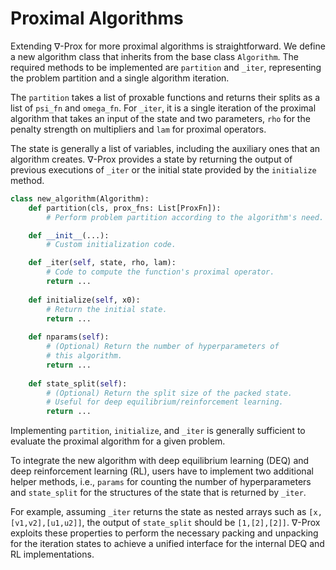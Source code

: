 # Proximal Algorithms

Extending ∇-Prox for more proximal algorithms is straightforward. We define a new algorithm class that inherits from the base class `Algorithm`. The required methods to be implemented are `partition` and `_iter`, representing the problem partition and a single algorithm iteration. 

The `partition` takes a list of proxable functions and returns their splits as a list of `psi_fn` and `omega_fn`. For `_iter`, it is a single iteration of the proximal algorithm that takes an input of the state and two parameters, `rho` for the penalty strength on multipliers and `lam` for proximal operators. 

The state is generally a list of variables, including the auxiliary ones that an algorithm creates. ∇-Prox provides a state by returning the output of previous executions of `_iter` or the initial state provided by the `initialize` method. 

```python
class new_algorithm(Algorithm):
    def partition(cls, prox_fns: List[ProxFn]):
        # Perform problem partition according to the algorithm's need.

    def __init__(...):
        # Custom initialization code.

    def _iter(self, state, rho, lam):
        # Code to compute the function's proximal operator.
        return ...
        
    def initialize(self, x0):
        # Return the initial state.
        return ...
        
    def nparams(self):
        # (Optional) Return the number of hyperparameters of 
        # this algorithm.
        return ...
        
    def state_split(self):
        # (Optional) Return the split size of the packed state.
        # Useful for deep equilibrium/reinforcement learning.
        return ...
```

Implementing `partition`, `initialize`, and `_iter` is generally sufficient to evaluate the proximal algorithm for a given problem. 

To integrate the new algorithm with deep equilibrium learning (DEQ) and deep reinforcement learning (RL), users have to implement two additional helper methods, i.e., `params` for counting the number of hyperparameters and `state_split` for the structures of the state that is returned by `_iter`. 

For example, assuming `_iter` returns the state as nested arrays such as `[x,[v1,v2],[u1,u2]]`, the output of `state_split` should be `[1,[2],[2]]`. ∇-Prox exploits these properties to perform the necessary packing and unpacking for the iteration states to achieve a unified interface for the internal DEQ and RL implementations.
